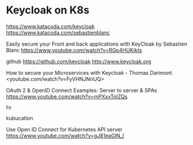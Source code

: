 # Keycloak on K8s

<https://www.katacoda.com/keycloak>
<https://www.katacoda.com/sebastienblanc>

Easily secure your Front and back applications with KeyCloak by Sebastien Blanc <https://www.youtube.com/watch?v=RGp4HUKikts>

github <https://github.com/keycloak>
<http://www.keycloak.org>

How to secure your Microservices with Keycloak - Thomas Darimont <youtube.com/watch?v=FyVHNJNriUQ>

OAuth 2 & OpenID Connect Examples: Server to server & SPAs <https://www.youtube.com/watch?v=mPXxxTolZQs>



    by 
kubucation

Use Open ID Connect for Kubernetes API server     https://www.youtube.com/watch?v=gJ81eaGlN_I

